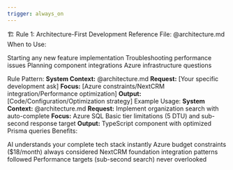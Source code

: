 ```yaml
---
trigger: always_on
---
```


🏗️ Rule 1: Architecture-First Development
Reference File: @architecture.md
When to Use:

Starting any new feature implementation
Troubleshooting performance issues
Planning component integrations
Azure infrastructure questions

Rule Pattern:
**System Context:** @architecture.md
**Request:** [Your specific development ask]
**Focus:** [Azure constraints/NextCRM integration/Performance optimization]
**Output:** [Code/Configuration/Optimization strategy]
Example Usage:
**System Context:** @architecture.md
**Request:** Implement organization search with auto-complete
**Focus:** Azure SQL Basic tier limitations (5 DTU) and sub-second response target
**Output:** TypeScript component with optimized Prisma queries
Benefits:

AI understands your complete tech stack instantly
Azure budget constraints ($18/month) always considered
NextCRM foundation integration patterns followed
Performance targets (sub-second search) never overlooked